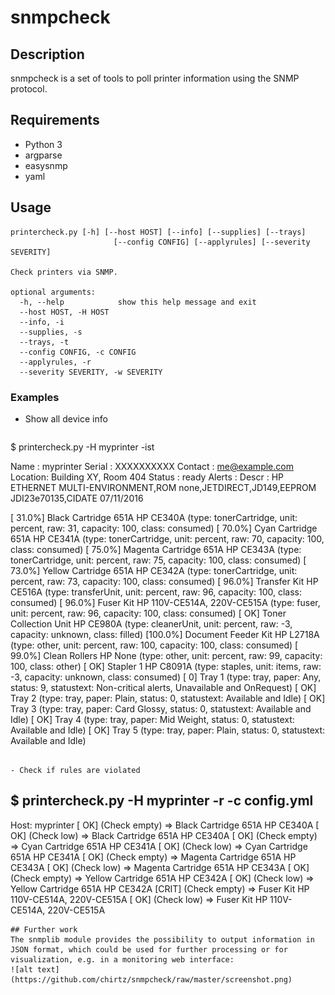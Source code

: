 # snmpcheck
## Description 
snmpcheck is a set of tools to poll printer information using the SNMP protocol.

## Requirements
- Python 3
 - argparse
 - easysnmp
 - yaml

## Usage
```
printercheck.py [-h] [--host HOST] [--info] [--supplies] [--trays]
                       [--config CONFIG] [--applyrules] [--severity SEVERITY]

Check printers via SNMP.

optional arguments:
  -h, --help            show this help message and exit
  --host HOST, -H HOST
  --info, -i
  --supplies, -s
  --trays, -t
  --config CONFIG, -c CONFIG
  --applyrules, -r
  --severity SEVERITY, -w SEVERITY
```

### Examples
- Show all device info
   ```
$ printercheck.py -H myprinter -ist

Name    : myprinter
Serial  : XXXXXXXXXX
Contact : me@example.com
Location: Building XY, Room 404
Status  : ready
Alerts  : 
Descr   : HP ETHERNET MULTI-ENVIRONMENT,ROM none,JETDIRECT,JD149,EEPROM JDI23e70135,CIDATE 07/11/2016

[ 31.0%]  Black Cartridge 651A HP CE340A (type: tonerCartridge, unit: percent, raw: 31, capacity: 100, class: consumed)
[ 70.0%]  Cyan Cartridge 651A HP CE341A (type: tonerCartridge, unit: percent, raw: 70, capacity: 100, class: consumed)
[ 75.0%]  Magenta Cartridge 651A HP CE343A (type: tonerCartridge, unit: percent, raw: 75, capacity: 100, class: consumed)
[ 73.0%]  Yellow Cartridge 651A HP CE342A (type: tonerCartridge, unit: percent, raw: 73, capacity: 100, class: consumed)
[ 96.0%]  Transfer Kit HP CE516A (type: transferUnit, unit: percent, raw: 96, capacity: 100, class: consumed)
[ 96.0%]  Fuser Kit HP 110V-CE514A, 220V-CE515A (type: fuser, unit: percent, raw: 96, capacity: 100, class: consumed)
[    OK]  Toner Collection Unit HP CE980A (type: cleanerUnit, unit: percent, raw: -3, capacity: unknown, class: filled)
[100.0%]  Document Feeder Kit HP L2718A (type: other, unit: percent, raw: 100, capacity: 100, class: consumed)
[ 99.0%]  Clean Rollers HP None (type: other, unit: percent, raw: 99, capacity: 100, class: other)
[    OK]  Stapler 1 HP C8091A (type: staples, unit: items, raw: -3, capacity: unknown, class: consumed)
[     0]  Tray 1 (type: tray, paper: Any, status: 9, statustext: Non-critical alerts, Unavailable and OnRequest)
[    OK]  Tray 2 (type: tray, paper: Plain, status: 0, statustext: Available and Idle)
[    OK]  Tray 3 (type: tray, paper: Card Glossy, status: 0, statustext: Available and Idle)
[    OK]  Tray 4 (type: tray, paper: Mid Weight, status: 0, statustext: Available and Idle)
[    OK]  Tray 5 (type: tray, paper: Plain, status: 0, statustext: Available and Idle)
```

- Check if rules are violated
 ```
$ printercheck.py -H myprinter -r -c config.yml 
------------------------------
Host: myprinter
[  OK] (Check empty) => Black Cartridge 651A HP CE340A
[  OK] (Check low) => Black Cartridge 651A HP CE340A
[  OK] (Check empty) => Cyan Cartridge 651A HP CE341A
[  OK] (Check low) => Cyan Cartridge 651A HP CE341A
[  OK] (Check empty) => Magenta Cartridge 651A HP CE343A
[  OK] (Check low) => Magenta Cartridge 651A HP CE343A
[  OK] (Check empty) => Yellow Cartridge 651A HP CE342A
[  OK] (Check low) => Yellow Cartridge 651A HP CE342A
[CRIT] (Check empty) => Fuser Kit HP 110V-CE514A, 220V-CE515A
[  OK] (Check low) => Fuser Kit HP 110V-CE514A, 220V-CE515A
 ```
## Further work
The snmplib module provides the possibility to output information in JSON format, which could be used for further processing or for visualization, e.g. in a monitoring web interface:
![alt text](https://github.com/chirtz/snmpcheck/raw/master/screenshot.png)
